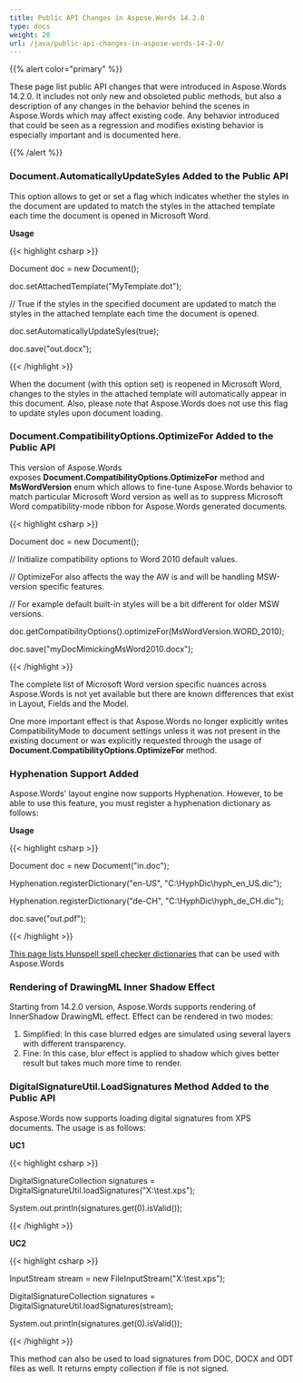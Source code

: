 ```yaml
---
title: Public API Changes in Aspose.Words 14.2.0
type: docs
weight: 20
url: /java/public-api-changes-in-aspose-words-14-2-0/
---
```


{{% alert color="primary" %}} 

These page list public API changes that were introduced in Aspose.Words 14.2.0. It includes not only new and obsoleted public methods, but also a description of any changes in the behavior behind the scenes in Aspose.Words which may affect existing code. Any behavior introduced that could be seen as a regression and modifies existing behavior is especially important and is documented here.

{{% /alert %}} 
### **Document.AutomaticallyUpdateSyles Added to the Public API**
This option allows to get or set a flag which indicates whether the styles in the document are updated to match the styles in the attached template each time the document is opened in Microsoft Word.

**Usage**

{{< highlight csharp >}}

 Document doc = new Document();

doc.setAttachedTemplate("MyTemplate.dot");

// True if the styles in the specified document are updated to match the styles in the attached template each time the document is opened.

doc.setAutomaticallyUpdateSyles(true);

doc.save("out.docx");

{{< /highlight >}}

When the document (with this option set) is reopened in Microsoft Word, changes to the styles in the attached template will automatically appear in this document. Also, please note that Aspose.Words does not use this flag to update styles upon document loading.
### **Document.CompatibilityOptions.OptimizeFor Added to the Public API**
This version of Aspose.Words exposes **Document.CompatibilityOptions.OptimizeFor** method and **MsWordVersion** enum which allows to fine-tune Aspose.Words behavior to match particular Microsoft Word version as well as to suppress Microsoft Word compatibility-mode ribbon for Aspose.Words generated documents.

{{< highlight csharp >}}

 Document doc = new Document();

// Initialize compatibility options to Word 2010 default values.

// OptimizeFor also affects the way the AW is and will be handling MSW-version specific features.

// For example default built-in styles will be a bit different for older MSW versions.

doc.getCompatibilityOptions().optimizeFor(MsWordVersion.WORD_2010);

doc.save("myDocMimickingMsWord2010.docx");

{{< /highlight >}}

The complete list of Microsoft Word version specific nuances across Aspose.Words is not yet available but there are known differences that exist in Layout, Fields and the Model.

One more important effect is that Aspose.Words no longer explicitly writes CompatibilityMode to document settings unless it was not present in the existing document or was explicitly requested through the usage of **Document.CompatibilityOptions.OptimizeFor** method.
### **Hyphenation Support Added**
Aspose.Words' layout engine now supports Hyphenation. However, to be able to use this feature, you must register a hyphenation dictionary as follows:

**Usage**

{{< highlight csharp >}}

 Document doc = new Document("in.doc");

Hyphenation.registerDictionary("en-US", "C:\\HyphDic\\hyph_en_US.dic");

Hyphenation.registerDictionary("de-CH", "C:\\HyphDic\\hyph_de_CH.dic");

doc.save("out.pdf");

{{< /highlight >}}

[This page lists Hunspell spell checker dictionaries](http://archive.services.openoffice.org/pub/mirror/OpenOffice.org/contrib/dictionaries/) that can be used with Aspose.Words
### **Rendering of DrawingML Inner Shadow Effect**
Starting from 14.2.0 version, Aspose.Words supports rendering of InnerShadow DrawingML effect. Effect can be rendered in two modes:

1. Simplified: In this case blurred edges are simulated using several layers with different transparency.
1. Fine: In this case, blur effect is applied to shadow which gives better result but takes much more time to render.
### **DigitalSignatureUtil.LoadSignatures Method Added to the Public API**
Aspose.Words now supports loading digital signatures from XPS documents. The usage is as follows:

**UC1**

{{< highlight csharp >}}

 DigitalSignatureCollection signatures = DigitalSignatureUtil.loadSignatures("X:\\test.xps");

System.out.println(signatures.get(0).isValid());

{{< /highlight >}}

**UC2**

{{< highlight csharp >}}

 InputStream stream = new FileInputStream("X:\\test.xps");

DigitalSignatureCollection signatures = DigitalSignatureUtil.loadSignatures(stream);

System.out.println(signatures.get(0).isValid());

{{< /highlight >}}

This method can also be used to load signatures from DOC, DOCX and ODT files as well. It returns empty collection if file is not signed.
